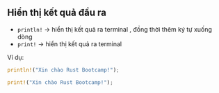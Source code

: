 ## Hiển thị kết quả đầu ra 


+ `println!` -> hiển thị kết quả ra terminal , đồng thời thêm ký tự xuống dòng 
+ `print!` -> hiển thị kết quả ra terminal 

Ví dụ: 

```rust
println!("Xin chào Rust Bootcamp!");
```

```rust
print!("Xin chào Rust Bootcamp!");
```